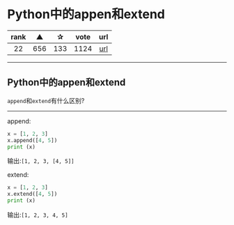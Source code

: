 # Python中的appen和extend

| rank | ▲ | ✰ | vote | url |
|:-:|:-:|:-:|:-:|:-:|
|  22  |  656 | 133 | 1124 | [url](http://stackoverflow.com/questions/252703/python-append-vs-extend) |

***

## Python中的appen和extend

`append`和`extend`有什么区别?

***

append:

```python
x = [1, 2, 3]
x.append([4, 5])
print (x)
```

输出:`[1, 2, 3, [4, 5]]`

extend:

```python
x = [1, 2, 3]
x.extend([4, 5])
print (x)
```

输出:`[1, 2, 3, 4, 5]`
